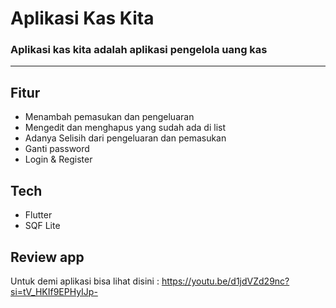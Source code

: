 # Aplikasi Kas Kita
### Aplikasi kas kita adalah aplikasi pengelola uang kas 
<hr>

## Fitur
- Menambah pemasukan dan pengeluaran
- Mengedit dan menghapus yang sudah ada di list
- Adanya Selisih dari pengeluaran dan pemasukan
- Ganti password
- Login & Register

## Tech
- Flutter
- SQF Lite

## Review app
Untuk demi aplikasi bisa lihat disini :
https://youtu.be/d1jdVZd29nc?si=tV_HKIf9EPHyIJp-
